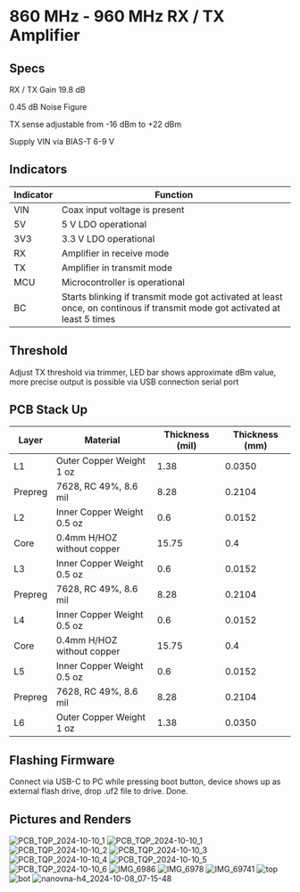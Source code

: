 # **860 MHz - 960 MHz RX / TX Amplifier**

## Specs

RX / TX Gain 19.8 dB

0.45 dB Noise Figure

TX sense adjustable from -16 dBm to +22 dBm

Supply VIN via BIAS-T 6-9 V

## Indicators

Indicator | Function
--------- | --------
VIN | Coax input voltage is present
5V | 5 V LDO operational
3V3 | 3.3 V LDO operational
RX | Amplifier in receive mode
TX | Amplifier in transmit mode
MCU | Microcontroller is operational
BC | Starts blinking if transmit mode got activated at least once, on continous if transmit mode got activated at least 5 times

## Threshold

Adjust TX threshold via trimmer, LED bar shows approximate dBm value, more precise output is possible via USB connection serial port

## PCB Stack Up

Layer | Material | Thickness (mil) | Thickness (mm)
----- | -------- | --------------- | --------------
L1 | Outer Copper Weight 1 oz | 1.38 | 0.0350
Prepreg | 7628, RC 49%, 8.6 mil | 8.28 | 0.2104
L2 | Inner Copper Weight 0.5 oz | 0.6 | 0.0152
Core | 0.4mm H/HOZ without copper | 15.75 | 0.4
L3 | Inner Copper Weight 0.5 oz | 0.6 | 0.0152
Prepreg | 7628, RC 49%, 8.6 mil | 8.28 | 0.2104
L4 | Inner Copper Weight 0.5 oz | 0.6 | 0.0152
Core | 0.4mm H/HOZ without copper | 15.75 | 0.4
L5 | Inner Copper Weight 0.5 oz | 0.6 | 0.0152
Prepreg | 7628, RC 49%, 8.6 mil | 8.28 | 0.2104
L6 | Outer Copper Weight 1 oz | 1.38 | 0.0350

## Flashing Firmware

Connect via USB-C to PC while pressing boot button, device shows up as external flash drive, drop .uf2 file to drive. Done.

## Pictures and Renders

![PCB_TQP_2024-10-10_1](https://github.com/user-attachments/assets/c339026f-137f-4f76-b3a7-dd731eb48abd)
![PCB_TQP_2024-10-10_1](https://github.com/user-attachments/assets/2eb37f10-12c8-40d0-aa93-4dd3a8db7e9a)
![PCB_TQP_2024-10-10_2](https://github.com/user-attachments/assets/2bde4ddd-27e3-476c-9faf-c19b9ea2110a)
![PCB_TQP_2024-10-10_3](https://github.com/user-attachments/assets/bb755897-9bde-4b0e-9cd5-cb3eef907eb5)
![PCB_TQP_2024-10-10_4](https://github.com/user-attachments/assets/abdddf95-8d66-4785-8ba8-203b6b7afbed)
![PCB_TQP_2024-10-10_5](https://github.com/user-attachments/assets/aa46f630-b872-49d5-a332-80911795692e)
![PCB_TQP_2024-10-10_6](https://github.com/user-attachments/assets/4751a517-5133-4078-891a-e124be13de59)
![IMG_6986](https://github.com/user-attachments/assets/494973b2-5131-44f8-90a0-f34d8f4bf3d3)
![IMG_6978](https://github.com/user-attachments/assets/cdfc0fae-265b-4c84-83c9-b4451f8b29fc)
![IMG_69741](https://github.com/user-attachments/assets/bdfffde8-1579-41e2-9c6d-57feef7329da)
![top](https://github.com/user-attachments/assets/38a3f5bc-5639-40c8-a40e-b3464e4d8ae5)
![bot](https://github.com/user-attachments/assets/90cc6d5b-512d-443d-a465-74136ed82f9e)
![nanovna-h4_2024-10-08_07-15-48](https://github.com/user-attachments/assets/bd2b8982-fd15-4655-a4a9-18fa295bbd67)


